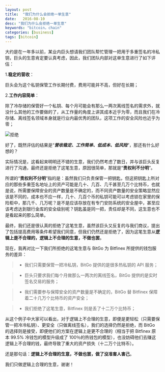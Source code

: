 ```yaml
---
layout: post
title:  "我们为什么会拒绝一单生意"
date:   2016-08-10
desc: "我们为什么会拒绝一单生意"
keywords: "bitcoin，chain"
categories: [business]
tags: [bitcoin]
---
```


大约是在一年多以前，某业内巨头想请我们团队帮忙管理一把用于多重签名的冷私钥，巨头的生意肯定要认真考虑，因此，我们团队内部对这单生意进行了如下评估：

1.**稳定的营收**：

巨头会为这个私钥保管工作长期付费，费用可能并不高，但好在长期；

2.**工作内容简单**：

除了冷存储的保管好一个私钥、每个月可能会有那么一两次离线签名的需求外，就没什么其他的工作要做的了，从工作量的角度上讲其成本近乎为零，而且我们在冷存储、离线签名领域本身就是行业内最优秀的团队，这项工作的安全风险也近乎为零；

![拒绝](http://7fvhfe.com1.z0.glb.clouddn.com/wp-content/uploads/2016/08/refuse-to-pay.jpg)

好了，既然评估的结果是“***营收稳定、工作简单、低成本、低风险***”，那还有什么好想的？


实际情况是，这看起来明明还不错的生意，我们仍然考虑了数日，并与该巨头反复进行了沟通，最终还是拒绝了这笔生意，原因很简单，那就是“**责权利不分明**”。

所谓的“**责权利不分明**”指的是：虽然我们只负责保管一把钥匙，但这把钥匙上所对应的那些多重签名地址上的资产可能是几十、几百、几千甚至几万个比特币，也就是说，所需要保障安全的资产数量是不确定的，而不同资产数量的安全策略显然应该是不同的，成本也不应一样，几十、几百个币的私钥可能可以考虑锁在家里的保险柜中，那几千、几万呢？是不是应该存放在有专门安防系统的安全屋中，甚至应该考虑达到银行金库的安全级别呢？钥匙虽是同一把，责任却是不同，这生意也不是看起来的那么简单。

最终，我们还是很认真的拒绝了这笔生意，虽然该巨头又反复的与我们商议，提出了包括提高费用等条件希望我们同意，但我们仍然还是拒绝了，因为这笔生意从**逻辑上是不合理的，逻辑上不合理的生意，不做也罢**。

现在，我再对比一下我们所拒绝的这笔生意与 BitGo 为 Bitfinex 所提供的钱包服务的差异：

> * 我们只需要保管一把冷私钥，BitGo 提供的是很多热私钥的 API 服务；

> * 巨头只要求我们每个月做那么一两次的离线签名，BitGo 提供的是实时签名交易的服务；

> * 我们需要参与保障安全的资产数量是不确定的，BitGo 替 Bitfinex 保障着二十几万个比特币的资产安全；

> * 我们拒绝了这笔生意，Bitfinex 则是丢了十二万个比特币；

从这个例子中大家可以看出，对于逻辑上不合理的生意，即便是更轻松（只需要保管一把冷冷私钥）、更安全（只做离线签名），我们的选择仍然是拒绝，而 BitGo 的选择则是接受，即便他们的方案在逻辑上是更不合理的（相当于把 Bitfinex 原本 99.5% 冷钱包的模型升级成了 100％的热钱包的模型），也没妨碍他们去赚这逻辑上不合理的钱，最终导致了重大的资产损失（十二万个比特币）。

还是那句话：**逻辑上不合理的生意，不做也罢，做了没准害人害己**。

我们只做逻辑上合理的生意，谢谢！